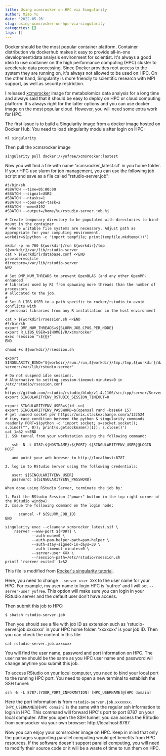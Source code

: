```yaml
---
title: Using xcmsrocker on HPC via Singularity
author: Miao Yu
date: '2022-05-26'
slug: using-xcmsrocker-on-hpc-via-singularity
categories: []
tags: []
---
```


Docker should be the most popular container platform. Container distribution via dockerhub makes it easy to provide all-in-one development/data analysis environment for scientist. It's always a good idea to use container on the high performance computing (HPC) cluster to accelerate data processing. Since Docker provides root access to the system they are running on, it's always not allowed to be used on HPC. On the other hand, Singularity is more friendly to scientific research with MPI support, as well as security restriction.

I released [xcmsrocker](https://github.com/yufree/xcmsrocker) image for metabolomics data analysis for a long time and always said that it should be easy to deploy on HPC or cloud computing platform. It's always right for the latter options and you can use docker image on the most popular cloud. However, you will need some extra work for HPC.

The first issue is to build a Singularity image from a docker image hosted on Docker Hub. You need to load singularity module after login on HPC:

```
ml singularity
```

Then pull the xcmsrocker image

```
singularity pull docker://yufree/xcmsrocker:lastest
```

Now you will find a file with name 'xcmsrocker_latest.sif' in you home folder. If your HPC use slurm for job management, you can use the following job script and save as a file called "rstudio-server.job":

```
#!/bin/sh
#SBATCH --time=05:00:00
#SBATCH --signal=USR2
#SBATCH --ntasks=1
#SBATCH --cpus-per-task=2
#SBATCH --mem=8192
#SBATCH --output=/home/%u/rstudio-server.job.%j

# Create temporary directory to be populated with directories to bind-mount in the container
# where writable file systems are necessary. Adjust path as appropriate for your computing environment.
workdir=$(python -c 'import tempfile; print(tempfile.mkdtemp())')

mkdir -p -m 700 ${workdir}/run ${workdir}/tmp ${workdir}/var/lib/rstudio-server
cat > ${workdir}/database.conf <<END
provider=sqlite
directory=/var/lib/rstudio-server
END

# Set OMP_NUM_THREADS to prevent OpenBLAS (and any other OpenMP-enhanced
# libraries used by R) from spawning more threads than the number of processors
# allocated to the job.
#
# Set R_LIBS_USER to a path specific to rocker/rstudio to avoid conflicts with
# personal libraries from any R installation in the host environment

cat > ${workdir}/rsession.sh <<END
#!/bin/sh
export OMP_NUM_THREADS=${SLURM_JOB_CPUS_PER_NODE}
export R_LIBS_USER=${HOME}/R/xcmsrocker
exec rsession "\${@}"
END

chmod +x ${workdir}/rsession.sh

export SINGULARITY_BIND="${workdir}/run:/run,${workdir}/tmp:/tmp,${workdir}/database.conf:/etc/rstudio/database.conf,${workdir}/rsession.sh:/etc/rstudio/rsession.sh,${workdir}/var/lib/rstudio-server:/var/lib/rstudio-server"

# Do not suspend idle sessions.
# Alternative to setting session-timeout-minutes=0 in /etc/rstudio/rsession.conf
# https://github.com/rstudio/rstudio/blob/v1.4.1106/src/cpp/server/ServerSessionManager.cpp#L126
export SINGULARITYENV_RSTUDIO_SESSION_TIMEOUT=0

export SINGULARITYENV_USER=$(id -un)
export SINGULARITYENV_PASSWORD=$(openssl rand -base64 15)
# get unused socket per https://unix.stackexchange.com/a/132524
# tiny race condition between the python & singularity commands
readonly PORT=$(python -c 'import socket; s=socket.socket(); s.bind(("", 0)); print(s.getsockname()[1]); s.close()')
cat 1>&2 <<END
1. SSH tunnel from your workstation using the following command:

   ssh -N -L 8787:${HOSTNAME}:${PORT} ${SINGULARITYENV_USER}@LOGIN-HOST

   and point your web browser to http://localhost:8787

2. log in to RStudio Server using the following credentials:

   user: ${SINGULARITYENV_USER}
   password: ${SINGULARITYENV_PASSWORD}

When done using RStudio Server, terminate the job by:

1. Exit the RStudio Session ("power" button in the top right corner of the RStudio window)
2. Issue the following command on the login node:

      scancel -f ${SLURM_JOB_ID}
END

singularity exec --cleanenv xcmsrocker_latest.sif \
    rserver --www-port ${PORT} \
            --auth-none=0 \
            --auth-pam-helper-path=pam-helper \
            --auth-stay-signed-in-days=30 \
            --auth-timeout-minutes=0 \
            --server-user XXX \
            --rsession-path=/etc/rstudio/rsession.sh
printf 'rserver exited' 1>&2
```

This file is modified from [Rocker's singularity tutorial](https://www.rocker-project.org/use/singularity/).

Here, you need to change `--server-user XXX` to the user name for your HPC. For example, my user name to login HPC is 'yufree' and I will set `--server-user yufree`. This option will make sure you can login in your RStudio server and the default user don't have access.

Then submit this job to HPC:

```
$ sbatch rstudio-server.job
```

Then you should see a file with job ID as extension such as 'rstudio-server.job.xxxxxxx' in your HPC home folder. 'xxxxxxx' is your job ID. Then you can check the content in this file:

```
cat rstudio-server.job.xxxxxxx
```

You will find the user name, password and port information on HPC. The user name should be the same as you HPC user name and password will change anytime you submit this job. 

To access RStudio on your local computer, you need to bind your local port to the running HPC port. You need to open a new terminal to establish the SSH tunnel:

```
ssh -N -L 8787:[YOUR_PORT_INFORMATION] [HPC_USERNAME]@[HPC domain]
```

Here the port information is from `rstudio-server.job.xxxxxxx`. `[HPC_USERNAME]@[HPC domain]` is the same with the regular ssh information to login in HPC. This command will forward HPC's port to port 8787 on your local computer. After you open the SSH tunnel, you can access the RStudio from xcmsrocker via your own browser: http://localhost:8787

Now you can enjoy your xcmsrocker image on HPC. Keep in mind that only the packages supporting parallel computing would get benefits from HPC resources. If the software doesn't support parallel computing, you will need to modify their source code or it will be a waste of time to run them on HPC.
